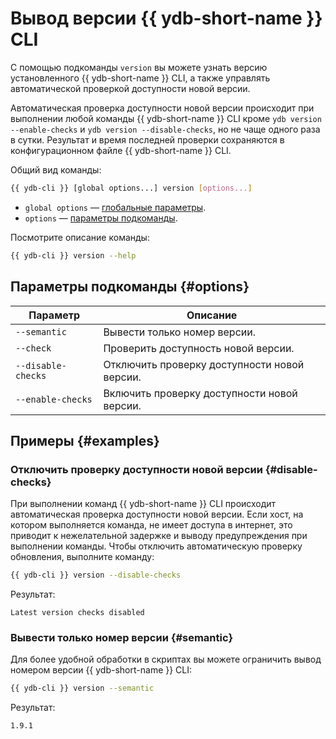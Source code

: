 # Вывод версии {{ ydb-short-name }} CLI

С помощью подкоманды `version` вы можете узнать версию установленного {{ ydb-short-name }} CLI, а также управлять автоматической проверкой доступности новой версии.

Автоматическая проверка доступности новой версии происходит при выполнении любой команды {{ ydb-short-name }} CLI кроме `ydb version --enable-checks` и `ydb version --disable-checks`, но не чаще одного раза в сутки. Результат и время последней проверки сохраняются в конфигурационном файле {{ ydb-short-name }} CLI.

Общий вид команды:

```bash
{{ ydb-cli }} [global options...] version [options...]
```

* `global options` — [глобальные параметры](commands/global-options.md).
* `options` — [параметры подкоманды](#options).

Посмотрите описание команды:

```bash
{{ ydb-cli }} version --help
```

## Параметры подкоманды {#options}

| Параметр | Описание |
| ---|--- |
| `--semantic` | Вывести только номер версии. |
| `--check` | Проверить доступность новой версии. |
| `--disable-checks` | Отключить проверку доступности новой версии. |
| `--enable-checks` | Включить проверку доступности новой версии. |

## Примеры {#examples}

### Отключить проверку доступности новой версии {#disable-checks}

При выполнении команд {{ ydb-short-name }} CLI происходит автоматическая проверка доступности новой версии. Если хост, на котором выполняется команда, не имеет доступа в интернет, это приводит к нежелательной задержке и выводу предупреждения при выполнении команды. Чтобы отключить автоматическую проверку обновления, выполните команду:

```bash
{{ ydb-cli }} version --disable-checks
```

Результат:

```text
Latest version checks disabled
```

### Вывести только номер версии {#semantic}

Для более удобной обработки в скриптах вы можете ограничить вывод номером версии {{ ydb-short-name }} CLI:

```bash
{{ ydb-cli }} version --semantic
```

Результат:

```text
1.9.1
```
